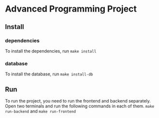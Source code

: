 # Advanced Programming Project

## Install

### dependencies

To install the dependencies, run `make install`

### database

To install the database, run `make install-db`

## Run

To run the project, you need to run the frontend and backend separately.
Open two terminals and run the following commands in each of them.
`make run-backend` and `make run-frontend`

